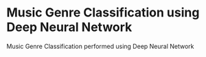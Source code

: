 # Music Genre Classification using Deep Neural Network 
Music Genre Classification performed using Deep Neural Network
